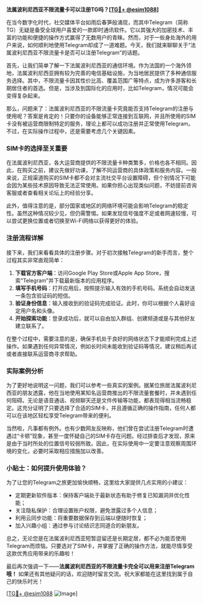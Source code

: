 **法属波利尼西亚不限流量卡可以注册TG吗？[[TG💪+ @esim1088](https://t.me/s/esim1088)]**

在当今数字化时代，社交媒体平台如雨后春笋般涌现，而其中Telegram（简称TG）无疑是备受全球用户喜爱的一款即时通讯软件。它以其强大的加密技术、丰富的功能和便捷的操作方式赢得了无数用户的青睐。然而，对于一些身处海外的用户来说，如何顺利地使用Telegram却成了一道难题。今天，我们就来聊聊关于“法属波利尼西亚不限流量卡是否可以注册Telegram”的话题。

首先，让我们简单了解一下法属波利尼西亚的通信环境。作为法国的一个海外领地，法属波利尼西亚拥有较为完善的电信基础设施，为当地居民提供了多种通信服务选择。其中，不限流量卡因其性价比高、覆盖范围广等特点，成为许多游客和长期居住者的首选。但是，当涉及到国际化的应用时，比如Telegram，情况可能会变得复杂起来。

那么，问题来了：法属波利尼西亚的不限流量卡究竟能否支持Telegram的注册与使用呢？答案是肯定的！只要你的设备能够正常连接到互联网，并且所使用的SIM卡没有被运营商限制特定的服务，理论上都可以成功注册并正常使用Telegram。不过，在实际操作过程中，还是需要考虑几个关键因素。

### SIM卡的选择至关重要

在法属波利尼西亚，各大运营商提供的不限流量卡种类繁多，价格也各不相同。因此，在购买之前，建议先做好功课，了解不同运营商的具体政策和服务内容。一般来说，正规渠道购买的SIM卡都不会对主流社交平台设置障碍，但个别情况下可能会因为某些技术原因导致无法正常使用。如果你担心出现类似问题，不妨提前咨询客服或者查看相关论坛上的经验分享。

此外，值得注意的是，部分国家或地区的网络环境可能会影响Telegram的稳定性。虽然这种情况较少见，但仍需警惕。如果发现信号强度不足或者网速较慢，可以尝试更换位置或者切换至Wi-Fi网络以获得更好的体验。

### 注册流程详解

接下来，我们来看看具体的注册步骤。对于初次接触Telegram的新手而言，整个过程其实非常直观简单：

1. **下载官方客户端**：访问Google Play Store或Apple App Store，搜索“Telegram”并下载最新版本的应用程序。
2. **填写手机号码**：打开应用后，按照提示输入有效的手机号码。系统会自动发送一条包含验证码的短信。
3. **验证身份信息**：输入接收到的验证码完成验证。此时，你可以根据个人喜好设定用户名和头像。
4. **开始探索功能**：登录成功后，就可以自由加入群组、创建频道或是与其他好友建立联系了。

在整个过程中，需要注意的是，确保手机处于良好的网络状态下才能顺利完成上述操作。如果遇到任何异常情况，例如长时间未能收到验证码等情况，建议稍后再试或者直接联系运营商寻求帮助。

### 实际案例分析

为了更好地说明这一问题，我们可以参考一些真实的案例。据某位旅居法属波利尼西亚的朋友透露，他在当地使用某知名运营商推出的不限流量套餐时，并未遇到任何阻碍。无论是语音通话、视频聊天还是文件传输等功能，都表现得相当流畅稳定。这充分证明了只要选择了合适的SIM卡，并且遵循正确的操作指南，任何人都可以在该地区轻松享受Telegram带来的便利。

当然啦，凡事都有例外。也有少数网友反映称，他们曾在尝试注册Telegram时遭遇过“卡顿”现象，甚至一度怀疑自己的SIM卡存在问题。经过排查后才发现，原来是由于当时所处的位置信号较弱所致。因此，在实际使用中一定要注意观察周围环境的变化，必要时采取相应措施加以改善。

### 小贴士：如何提升使用体验？

为了让您的Telegram之旅更加愉快顺畅，这里给大家提供几点实用的小建议：

- 定期更新软件版本：保持客户端处于最新状态有助于修复已知漏洞并优化性能；
- 关注隐私保护：合理设置账户权限，避免泄露过多个人信息；
- 利用云同步功能：将重要数据保存到云端以便随时恢复；
- 加入兴趣小组：通过参与讨论结识志同道合的新朋友。

总之，无论您是在法属波利尼西亚短暂逗留还是长期定居，都不必为能否使用Telegram而烦恼。只要选对了SIM卡，并掌握了正确的操作方法，就能尽情享受这款优秀应用带来的乐趣啦！

最后再次强调一下——**法属波利尼西亚的不限流量卡完全可以用来注册Telegram哦！** 如果还有其他疑问的话，欢迎随时留言交流。祝大家都能在这里找到属于自己的快乐时光！

[[TG💪+ @esim1088](https://t.me/s/esim1088) ![Image](https://i.postimg.cc/4NQfJmqS/Snipaste-2025-05-13-00-14-12.png)]